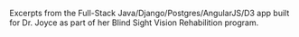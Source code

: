 Excerpts from the Full-Stack Java/Django/Postgres/AngularJS/D3 app built for Dr. Joyce as part of her Blind Sight Vision Rehabilition program.
